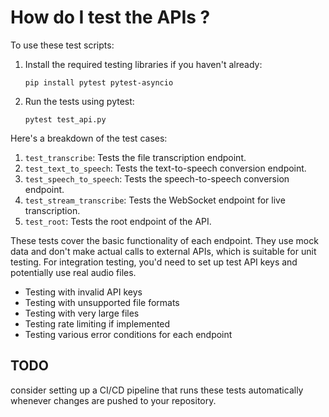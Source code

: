 # How do I test the APIs ?
To use these test scripts:


1. Install the required testing libraries if you haven't already:
   ```
   pip install pytest pytest-asyncio
   ```
2. Run the tests using pytest:
   ```
   pytest test_api.py
   ```

Here's a breakdown of the test cases:

1. `test_transcribe`: Tests the file transcription endpoint.
2. `test_text_to_speech`: Tests the text-to-speech conversion endpoint.
3. `test_speech_to_speech`: Tests the speech-to-speech conversion endpoint.
4. `test_stream_transcribe`: Tests the WebSocket endpoint for live transcription.
5. `test_root`: Tests the root endpoint of the API.

These tests cover the basic functionality of each endpoint. They use mock data and don't make actual calls to external APIs, which is suitable for unit testing. For integration testing, you'd need to set up test API keys and potentially use real audio files.

- Testing with invalid API keys
- Testing with unsupported file formats
- Testing with very large files
- Testing rate limiting if implemented
- Testing various error conditions for each endpoint

## TODO
consider setting up a CI/CD pipeline that runs these tests automatically whenever changes are pushed to your repository.